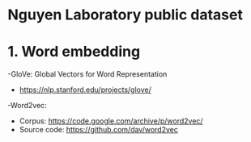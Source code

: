 # Nguyen Laboratory public dataset

# 1. Word embedding
-GloVe: Global Vectors for Word Representation 
  - https://nlp.stanford.edu/projects/glove/

-Word2vec: 
  - Corpus: https://code.google.com/archive/p/word2vec/
  - Source code: https://github.com/dav/word2vec
